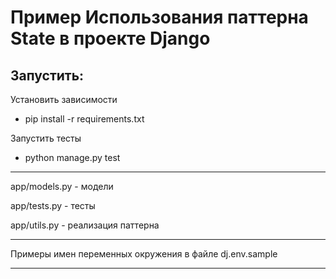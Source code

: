 Пример Использования паттерна State в проекте Django
===

Запустить:
---
Установить зависимости
 * pip install -r requirements.txt

Запустить тесты
 * python manage.py test

---
app/models.py - модели

app/tests.py - тесты

app/utils.py - реализация паттерна

---

Примеры имен переменных окружения в файле dj.env.sample

---

